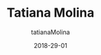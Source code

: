 ---
layout: author
title: "Tatiana Molina"
author: tatianaMolina
permalink: /blog/authors/jheisontatianaMolinaAlzate/
date: 2018-29-01
---